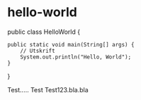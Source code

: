 # hello-world

public class HelloWorld {

    public static void main(String[] args) {
        // Utskrift
        System.out.println("Hello, World");
    }

}

Test.....
Test
Test123.bla.bla
